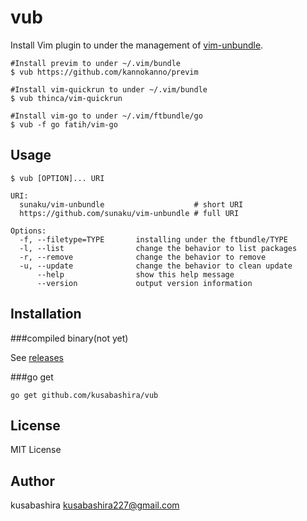 vub
===

Install Vim plugin to under the management of
[vim-unbundle](https://github.com/sunaku/vim-unbundle).

	#Install previm to under ~/.vim/bundle
	$ vub https://github.com/kannokanno/previm

	#Install vim-quickrun to under ~/.vim/bundle
	$ vub thinca/vim-quickrun

	#Install vim-go to under ~/.vim/ftbundle/go
	$ vub -f go fatih/vim-go

Usage
-----
	$ vub [OPTION]... URI

	URI:
	  sunaku/vim-unbundle                    # short URI
	  https://github.com/sunaku/vim-unbundle # full URI

	Options:
	  -f, --filetype=TYPE       installing under the ftbundle/TYPE
	  -l, --list                change the behavior to list packages
	  -r, --remove              change the behavior to remove
	  -u, --update              change the behavior to clean update
	      --help                show this help message
	      --version             output version information

Installation
------------

###compiled binary(not yet)

See [releases](https://github.com/kusabashira/vub/releases)

###go get

	go get github.com/kusabashira/vub

License
-------

MIT License

Author
------

kusabashira <kusabashira227@gmail.com>
